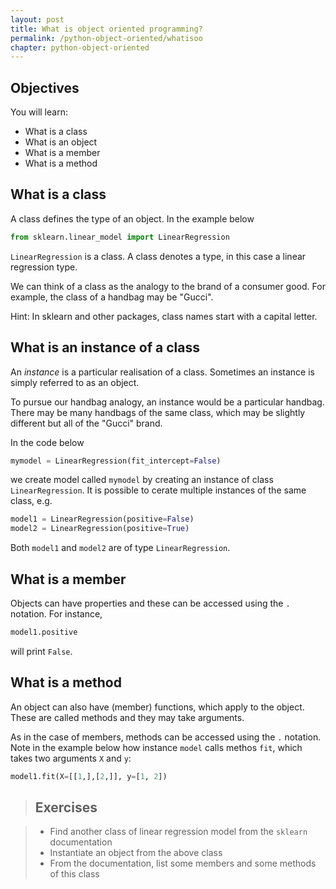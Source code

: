 ```yaml
---
layout: post
title: What is object oriented programming?
permalink: /python-object-oriented/whatisoo
chapter: python-object-oriented
---
```


## Objectives



You will learn:

* What is a class
* What is an object
* What is a member
* What is a method

## What is a class

A class defines the type of an object. In the example below
```python
from sklearn.linear_model import LinearRegression
```
`LinearRegression` is a class. A class denotes a type, in this case a linear regression type. 

We can think of a class as the analogy to the brand of a consumer good. For example, the class of a handbag may be "Gucci". 

Hint: In sklearn and other packages, class names start with a capital letter. 

## What is an instance of a class

An _instance_ is a particular realisation of a class. Sometimes an instance is simply referred to as an object. 

To pursue our handbag analogy, an instance would be a particular handbag. There may be many handbags of the same class, which may be slightly different but all of the "Gucci" brand. 

In the code below
```python
mymodel = LinearRegression(fit_intercept=False)
```
we create model called `mymodel` by creating an instance of class `LinearRegression`. It is possible to cerate multiple instances of the same class, e.g.
```python
model1 = LinearRegression(positive=False)
model2 = LinearRegression(positive=True)
```
Both `model1` and `model2` are of type `LinearRegression`.


## What is a member

Objects can have properties and these can be accessed using the `.` notation. For instance,
```python
model1.positive
```
will print `False`.

## What is a method

An object can also have (member) functions, which apply to the object. These are called methods and they may take arguments. 

As in the case of members, methods can be accessed using the `.` notation. Note in the example below how instance `model` calls methos `fit`, which takes two arguments `X` and `y`:
```python
model1.fit(X=[[1,],[2,]], y=[1, 2])
```

> ## Exercises

> * Find another class of linear regression model from the `sklearn` documentation
> * Instantiate an object from the above class
> * From the documentation, list some members and some methods of this class


